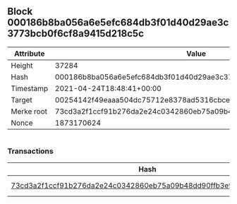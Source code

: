 ## Block 000186b8ba056a6e5efc684db3f01d40d29ae3c3773bcb0f6cf8a9415d218c5c

Attribute | Value
--- | ---
Height | 37284
Hash | 000186b8ba056a6e5efc684db3f01d40d29ae3c3773bcb0f6cf8a9415d218c5c
Timestamp | 2021-04-24T18:48:41+00:00
Target | 00254142f49eaaa504dc75712e8378ad5316cbcead634704b3734b6271167cc4
Merke root | 73cd3a2f1ccf91b276da2e24c0342860eb75a09b48dd90ffb3e9b8f0c15a2b6c
Nonce | 1873170624

```

```

### Transactions

Hash | Amount
--- | ---
[73cd3a2f1ccf91b276da2e24c0342860eb75a09b48dd90ffb3e9b8f0c15a2b6c](73cd3a2f1ccf91b276da2e24c0342860eb75a09b48dd90ffb3e9b8f0c15a2b6c.md) | 10.00000000 SKEPTI 
